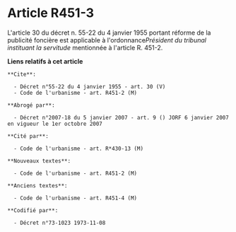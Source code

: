# Article R451-3

L'article 30 du décret n. 55-22 du 4 janvier 1955 portant réforme de la publicité foncière est applicable à
l'ordonnance*Président du tribunal instituant la servitude* mentionnée à l'article R. 451-2.

**Liens relatifs à cet article**

	**Cite**:

	  - Décret n°55-22 du 4 janvier 1955 - art. 30 (V)
	  - Code de l'urbanisme - art. R451-2 (M)

	**Abrogé par**:

	  - Décret n°2007-18 du 5 janvier 2007 - art. 9 () JORF 6 janvier 2007 en vigueur le 1er octobre 2007

	**Cité par**:

	  - Code de l'urbanisme - art. R*430-13 (M)

	**Nouveaux textes**:

	  - Code de l'urbanisme - art. R451-2 (M)

	**Anciens textes**:

	  - Code de l'urbanisme - art. R451-4 (M)

	**Codifié par**:

	  - Décret n°73-1023 1973-11-08
